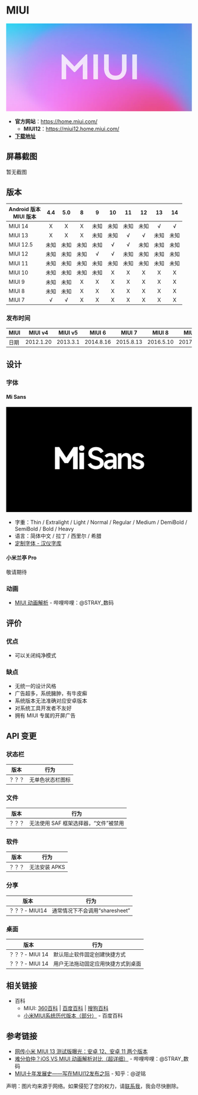 # MIUI

<img class="banner-cover" src="./images/logo/miui_cover.webp" alt="LOGO"/>

- **官方网站**：<https://home.miui.com/>
  - **MIUI12**：<https://miui12.home.miui.com/>
- **[下载地址](/fast/download/miui.md)**

## 屏幕截图

暂无截图

## 版本

| Android 版本<br>MIUI 版本 |  4.4  |  5.0  |   8   |   9   |  10   |  11   |  12   |  13   |  14   |
| ------------------------- | :---: | :---: | :---: | :---: | :---: | :---: | :---: | :---: | :---: |
| MIUI 14                   |   X   |   X   |   X   | 未知  | 未知  | 未知  | 未知  |   √   |   √   |
| MIUI 13                   |   X   |   X   |   X   | 未知  | 未知  |   √   |   √   | 未知  | 未知  |
| MIUI 12.5                 | 未知  | 未知  | 未知  | 未知  |   √   |   √   | 未知  | 未知  | 未知  |
| MIUI 12                   | 未知  | 未知  | 未知  |   √   |   √   | 未知  | 未知  | 未知  | 未知  |
| MIUI 11                   | 未知  | 未知  | 未知  | 未知  | 未知  | 未知  | 未知  | 未知  | 未知  |
| MIUI 10                   | 未知  | 未知  | 未知  | 未知  |   X   |   X   |   X   |   X   |   X   |
| MIUI 9                    | 未知  | 未知  |   X   |   X   |   X   |   X   |   X   |   X   |   X   |
| MIUI 8                    | 未知  | 未知  |   X   |   X   |   X   |   X   |   X   |   X   |   X   |
| MIUI 7                    |   √   |   √   |   X   |   X   |   X   |   X   |   X   |   X   |   X   |

### 发布时间

| MIUI | MIUI v4   | MIUI v5  | MIUI 6    | MIUI 7    | MIUI 8    | MIUI 9    | MIUI 10   | MIUI 11   | MIUI 12   | MIUI 13    | MIUI 14    |
| ---- | --------- | -------- | --------- | --------- | --------- | --------- | --------- | --------- | --------- | ---------- | ---------- |
| 日期 | 2012.1.20 | 2013.3.1 | 2014.8.16 | 2015.8.13 | 2016.5.10 | 2017.7.26 | 2018.5.31 | 2019.9.24 | 2020.4.27 | 2021.12.28 | 2022.12.11 |

## 设计

### 字体

#### Mi Sans <Badge text="最新" />

<img src="./images/font_logo/misans.webp" class="cover-img-ui" alt="字体封面" />

- 字重：Thin / Extralight / Light / Normal / Regular / Medium / DemiBold / SemiBold / Bold / Heavy
- 语言：简体中文 / 拉丁 / 西里尔 / 希腊
- [定制字体 - 汉仪字库](https://www.hanyi.com.cn/orderFont)

#### 小米兰亭 Pro

敬请期待

### 动画

- [MIUI 动画解析][animation] - 哔哩哔哩：@STRAY_数码

## 评价

<Score :scoreList="scoreList" />

### 优点

- 可以关闭纯净模式

### 缺点

- 无统一的设计风格
- 广告超多，系统臃肿，有牛皮癣
- 系统版本无法准确对应安卓版本
- 对系统工具开发者不友好
- 拥有 MIUI 专属的开屏广告

## API 变更

### 状态栏

| 版本   | 行为             |
| ------ | ---------------- |
| ？？？ | 无单色状态栏图标 |

### 文件

| 版本   | 行为                                  |
| ------ | ------------------------------------- |
| ？？？ | 无法使用 SAF 框架选择器，“文件”被禁用 |

### 软件

| 版本   | 行为          |
| ------ | ------------- |
| ？？？ | 无法安装 APKS |

### 分享

| 版本           | 行为                           |
| -------------- | ------------------------------ |
| ？？？- MIUI14 | 通常情况下不会调用“sharesheet” |

### 桌面

| 版本            | 行为                               |
| --------------- | ---------------------------------- |
| ？？？- MIUI 14 | 默认阻止软件固定创建快捷方式       |
| ？？？- MIUI 14 | 用户无法拖动固定应用快捷方式到桌面 |

## 相关链接

- 百科
  - MIUI: [360百科](https://baike.so.com/doc/5369087-5604931.html) |
    [百度百科](https://baike.baidu.com/item/MIUI/8150208) |
    [搜狗百科](https://baike.sogou.com/v20466533.htm)
  - [小米MIUI系统历代版本（部分）](https://baike.baidu.com/starmap/view?nodeId=a642e1fb59464a392c6f812d) - 百度百科

## 参考链接

- [网传小米 MIUI 13 测试版曝光：安卓 12、安卓 11 两个版本][13-RS]
- [难分伯仲？iOS VS MIUI 动画解析对比（超详细）][animation] - 哔哩哔哩：@STRAY_数码
- [MIUI十年发展史——写在MIUI12发布之际](https://zhuanlan.zhihu.com/p/136376710) - 知乎：@逆铭

[animation]: https://www.bilibili.com/video/BV12h411e7p1/
[13-RS]: https://post.smzdm.com/p/aenzx5xz/

声明：图片均来源于网络。如果侵犯了您的权力，请[联系我](mailto:jesse205@qq.com)，我会尽快删除。

<script setup>

// 在这里添加数据即可打分
const scoreList = [
    {
        name: "Jesse205",
        score: 3
    },
]

</script>
